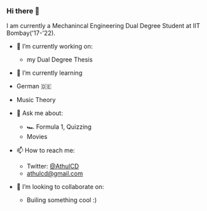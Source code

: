 ### Hi there 👋

I am currently a Mechanincal Engineering Dual Degree Student at IIT Bombay('17-'22). 


- 🔭 I’m currently working on:
  -  my Dual Degree Thesis


-  🌱 I’m currently learning
  - German 🇩🇪
  - Music Theory


- 💬 Ask me about: 
  - 🏎 Formula 1, Quizzing
  - Movies

- 📫 How to reach me: 
  - Twitter: [@AthulCD](https://twitter.com/AthulCD)
  - [athulcd@gmail.com](mailto:athulcd@gmail.com)


- 👯 I’m looking to collaborate on:
  - Builing something cool :)



